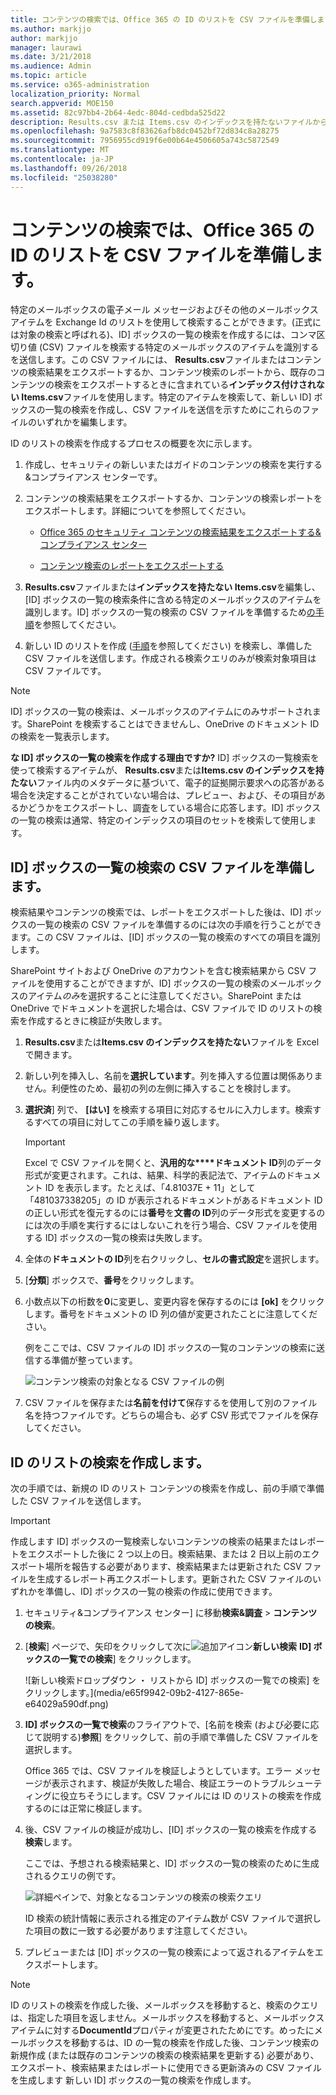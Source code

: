 ```yaml
---
title: コンテンツの検索では、Office 365 の ID のリストを CSV ファイルを準備します。
ms.author: markjjo
author: markjjo
manager: laurawi
ms.date: 3/21/2018
ms.audience: Admin
ms.topic: article
ms.service: o365-administration
localization_priority: Normal
search.appverid: MOE150
ms.assetid: 82c97bb4-2b64-4edc-804d-cedbda525d22
description: Results.csv または Items.csv のインデックスを持たないファイルから既存のコンテンツの検索を使用すると、特定の電子メール メッセージを表すオブジェクト ID] ボックスの一覧の検索を作成できます。ID] ボックスの一覧の検索は通常、部分的にインデックス付けされたメールボックス アイテムの取得に使用されます。
ms.openlocfilehash: 9a7583c8f83626afb8dc0452bf72d834c8a28275
ms.sourcegitcommit: 7956955cd919f6e00b64e4506605a743c5872549
ms.translationtype: MT
ms.contentlocale: ja-JP
ms.lasthandoff: 09/26/2018
ms.locfileid: "25038280"
---
```

# <a name="prepare-a-csv-file-for-an-id-list-content-search-in-office-365"></a>コンテンツの検索では、Office 365 の ID のリストを CSV ファイルを準備します。

特定のメールボックスの電子メール メッセージおよびその他のメールボックス アイテムを Exchange Id のリストを使用して検索することができます。(正式には対象の検索と呼ばれる)、ID] ボックスの一覧の検索を作成するには、コンマ区切り値 (CSV) ファイルを検索する特定のメールボックスのアイテムを識別するを送信します。この CSV ファイルには、 **Results.csv**ファイルまたはコンテンツの検索結果をエクスポートするか、コンテンツ検索のレポートから、既存のコンテンツの検索をエクスポートするときに含まれている**インデックス付けされない Items.csv**ファイルを使用します。特定のアイテムを検索して、新しい ID] ボックスの一覧の検索を作成し、CSV ファイルを送信を示すためにこれらのファイルのいずれかを編集します。 
  
ID のリストの検索を作成するプロセスの概要を次に示します。
  
1. 作成し、セキュリティの新しいまたはガイドのコンテンツの検索を実行する&amp;コンプライアンス センターです。
    
2. コンテンツの検索結果をエクスポートするか、コンテンツの検索レポートをエクスポートします。詳細についてを参照してください。
    
    - [Office 365 のセキュリティ コンテンツの検索結果をエクスポートする&amp;コンプライアンス センター](export-search-results.md)
    
    - [コンテンツ検索のレポートをエクスポートする](export-a-content-search-report.md)
    
3. **Results.csv**ファイルまたは**インデックスを持たない Items.csv**を編集し、[ID] ボックスの一覧の検索条件に含める特定のメールボックスのアイテムを識別します。ID] ボックスの一覧の検索の CSV ファイルを準備するため[の手順](#prepare-the-csv-file-for-an-id-list-search)を参照してください。 
    
4. 新しい ID のリストを作成 ([手順](#create-an-id-list-search)を参照してください) を検索し、準備した CSV ファイルを送信します。作成される検索クエリのみが検索対象項目は CSV ファイルです。
    
> [!NOTE]
> ID] ボックスの一覧の検索は、メールボックスのアイテムにのみサポートされます。SharePoint を検索することはできませんし、OneDrive のドキュメント ID の検索を一覧表示します。 
  
 **な ID] ボックスの一覧の検索を作成する理由ですか?** ID] ボックスの一覧検索を使って検索するアイテムが、 **Results.csv**または**Items.csv のインデックスを持たない**ファイル内のメタデータに基づいて、電子的証拠開示要求への応答がある場合を決定することがされていない場合は、プレビュー、および、その項目があるかどうかをエクスポートし、調査をしている場合に応答します。ID] ボックスの一覧の検索は通常、特定のインデックスの項目のセットを検索して使用します。 
  
## <a name="prepare-the-csv-file-for-an-id-list-search"></a>ID] ボックスの一覧の検索の CSV ファイルを準備します。

検索結果やコンテンツの検索では、レポートをエクスポートした後は、ID] ボックスの一覧の検索の CSV ファイルを準備するのには次の手順を行うことができます。この CSV ファイルは、[ID] ボックスの一覧の検索のすべての項目を識別します。
  
SharePoint サイトおよび OneDrive のアカウントを含む検索結果から CSV ファイルを使用することができますが、ID] ボックスの一覧の検索のメールボックスのアイテム*のみ*を選択することに注意してください。SharePoint または OneDrive でドキュメントを選択した場合は、CSV ファイルで ID のリストの検索を作成するときに検証が失敗します。 
  
1. **Results.csv**または**Items.csv のインデックスを持たない**ファイルを Excel で開きます。 
    
2. 新しい列を挿入し、名前を**選択しています**。列を挿入する位置は関係ありません。利便性のため、最初の列の左側に挿入することを検討します。
    
3. **選択済**] 列で、 **[はい]** を検索する項目に対応するセルに入力します。検索するすべての項目に対してこの手順を繰り返します。 
    
    > [!IMPORTANT]
    > Excel で CSV ファイルを開くと、**汎用的な****ドキュメント ID**列のデータ形式が変更されます。これは、結果、科学的表記法で、アイテムのドキュメント ID を表示します。たとえば、「4.81037E + 11」として「481037338205」の ID が表示されるドキュメントがあるドキュメント ID の正しい形式を復元するのには**番号**を**文書の ID**列のデータ形式を変更するのには次の手順を実行するにはしないこれを行う場合、CSV ファイルを使用する ID] ボックスの一覧の検索は失敗します。 
  
4. 全体の**ドキュメントの ID**列を右クリックし、**セルの書式設定**を選択します。
    
5. [**分類**] ボックスで、**番号**をクリックします。
    
6. 小数点以下の桁数を**0**に変更し、変更内容を保存するのには **[ok]** をクリックします。番号をドキュメントの ID 列の値が変更されたことに注意してください。 
    
    例をここでは、CSV ファイルの ID] ボックスの一覧のコンテンツの検索に送信する準備が整っています。
    
    ![コンテンツ検索の対象となる CSV ファイルの例](media/8371b8cb-1638-496e-9be1-fe1565757d67.png)
  
7. CSV ファイルを保存または**名前を付けて**保存するを使用して別のファイル名を持つファイルです。どちらの場合も、必ず CSV 形式でファイルを保存してください。 
  
## <a name="create-an-id-list-search"></a>ID のリストの検索を作成します。

次の手順では、新規の ID のリスト コンテンツの検索を作成し、前の手順で準備した CSV ファイルを送信します。
  
> [!IMPORTANT]
> 作成します ID] ボックスの一覧検索しないコンテンツの検索の結果またはレポートをエクスポートした後に 2 つ以上の日。検索結果、または 2 日以上前のエクスポート場所を報告する必要があります、検索結果または更新された CSV ファイルを生成するレポート再エクスポートします。更新された CSV ファイルのいずれかを準備し、ID] ボックスの一覧の検索の作成に使用できます。 
  
1. セキュリティ&amp;コンプライアンス センター] に移動**検索&amp;調査** \> **コンテンツの検索**。
    
2. [**検索**] ページで、矢印をクリックして次に![追加アイコン](media/8ee52980-254b-440b-99a2-18d068de62d3.gif)**新しい検索** **ID] ボックスの一覧での検索**] をクリックします。
    
    ![新しい検索ドロップダウン ・ リストから ID] ボックスの一覧での検索] をクリックします。](media/e65f9942-09b2-4127-865e-e64029a590df.png)
  
3. **ID] ボックスの一覧で検索**のフライアウトで、[名前を検索 (および必要に応じて説明する)**参照**] をクリックして、前の手順で準備した CSV ファイルを選択します。 
    
    Office 365 では、CSV ファイルを検証しようとしています。エラー メッセージが表示されます、検証が失敗した場合、検証エラーのトラブルシューティングに役立ちそうにします。CSV ファイルには ID のリストの検索を作成するのには正常に検証します。
    
4. 後、CSV ファイルの検証が成功し、[ID] ボックスの一覧の検索を作成する**検索**します。 
    
    ここでは、予想される検索結果と、ID] ボックスの一覧の検索のために生成されるクエリの例です。
    
    ![詳細ペインで、対象となるコンテンツの検索の検索クエリ](media/dbd9e570-c04b-4056-a8a7-37e9916ec683.png)
  
    ID 検索の統計情報に表示される推定のアイテム数が CSV ファイルで選択した項目の数に一致する必要があります注意してください。
    
5. プレビューまたは [ID] ボックスの一覧の検索によって返されるアイテムをエクスポートします。
    
> [!NOTE]
> ID のリストの検索を作成した後、メールボックスを移動すると、検索のクエリは、指定した項目を返しません。メールボックスを移動すると、メールボックス アイテムに対する**DocumentId**プロパティが変更されたためにです。めったにメールボックスを移動するは、ID の一覧の検索を作成した後、コンテンツ検索の新規作成 (または既存のコンテンツの検索の検索結果を更新する) 必要があり、エクスポート、検索結果またはレポートに使用できる更新済みの CSV ファイルを生成します 新しい ID] ボックスの一覧の検索を作成します。 
